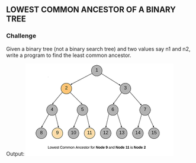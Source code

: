 ## LOWEST COMMON ANCESTOR OF A BINARY TREE

### Challenge
Given a binary tree (not a binary search tree) and two values say n1 and n2, write a program to find the least common ancestor.

Output:
	 ![](pattern.png) 




